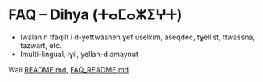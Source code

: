# FAQ – Dihya (ⵜⴰⵎⴰⵣⵉⵖⵜ)

- Iwalan n tfaqilt i d-yettwasnen ɣef uselkim, aseqdec, tɣellist, ttwassna, tazwart, etc.
- Imulti-lingual, iɣil, yellan-d amaynut

Wali [README.md](README.md), [FAQ_README.md](FAQ_README.md)

